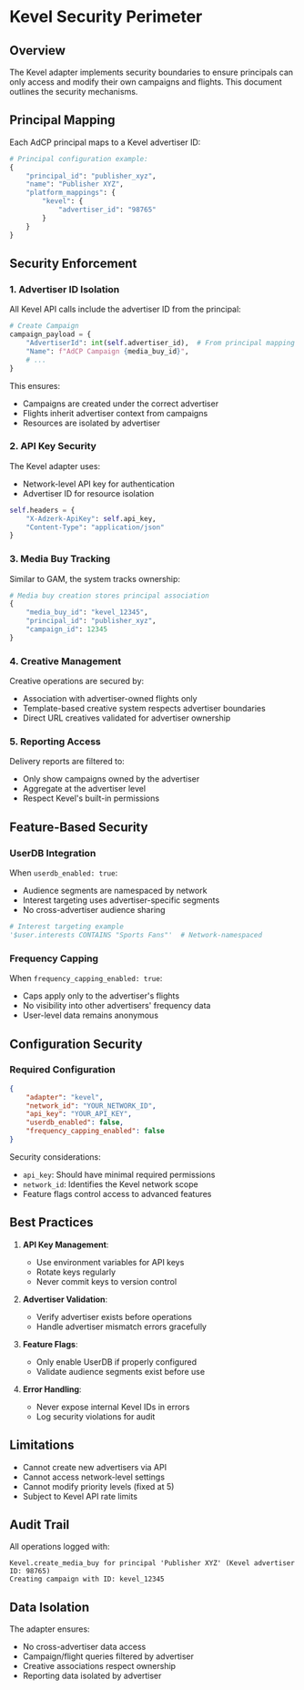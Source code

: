 # Kevel Security Perimeter

## Overview

The Kevel adapter implements security boundaries to ensure principals can only access and modify their own campaigns and flights. This document outlines the security mechanisms.

## Principal Mapping

Each AdCP principal maps to a Kevel advertiser ID:

```python
# Principal configuration example:
{
    "principal_id": "publisher_xyz",
    "name": "Publisher XYZ",
    "platform_mappings": {
        "kevel": {
            "advertiser_id": "98765"
        }
    }
}
```

## Security Enforcement

### 1. Advertiser ID Isolation

All Kevel API calls include the advertiser ID from the principal:

```python
# Create Campaign
campaign_payload = {
    "AdvertiserId": int(self.advertiser_id),  # From principal mapping
    "Name": f"AdCP Campaign {media_buy_id}",
    # ...
}
```

This ensures:
- Campaigns are created under the correct advertiser
- Flights inherit advertiser context from campaigns
- Resources are isolated by advertiser

### 2. API Key Security

The Kevel adapter uses:
- Network-level API key for authentication
- Advertiser ID for resource isolation

```python
self.headers = {
    "X-Adzerk-ApiKey": self.api_key,
    "Content-Type": "application/json"
}
```

### 3. Media Buy Tracking

Similar to GAM, the system tracks ownership:

```python
# Media buy creation stores principal association
{
    "media_buy_id": "kevel_12345",
    "principal_id": "publisher_xyz",
    "campaign_id": 12345
}
```

### 4. Creative Management

Creative operations are secured by:
- Association with advertiser-owned flights only
- Template-based creative system respects advertiser boundaries
- Direct URL creatives validated for advertiser ownership

### 5. Reporting Access

Delivery reports are filtered to:
- Only show campaigns owned by the advertiser
- Aggregate at the advertiser level
- Respect Kevel's built-in permissions

## Feature-Based Security

### UserDB Integration

When `userdb_enabled: true`:
- Audience segments are namespaced by network
- Interest targeting uses advertiser-specific segments
- No cross-advertiser audience sharing

```python
# Interest targeting example
'$user.interests CONTAINS "Sports Fans"'  # Network-namespaced
```

### Frequency Capping

When `frequency_capping_enabled: true`:
- Caps apply only to the advertiser's flights
- No visibility into other advertisers' frequency data
- User-level data remains anonymous

## Configuration Security

### Required Configuration

```json
{
    "adapter": "kevel",
    "network_id": "YOUR_NETWORK_ID",
    "api_key": "YOUR_API_KEY",
    "userdb_enabled": false,
    "frequency_capping_enabled": false
}
```

Security considerations:
- `api_key`: Should have minimal required permissions
- `network_id`: Identifies the Kevel network scope
- Feature flags control access to advanced features

## Best Practices

1. **API Key Management**:
   - Use environment variables for API keys
   - Rotate keys regularly
   - Never commit keys to version control

2. **Advertiser Validation**:
   - Verify advertiser exists before operations
   - Handle advertiser mismatch errors gracefully

3. **Feature Flags**:
   - Only enable UserDB if properly configured
   - Validate audience segments exist before use

4. **Error Handling**:
   - Never expose internal Kevel IDs in errors
   - Log security violations for audit

## Limitations

- Cannot create new advertisers via API
- Cannot access network-level settings
- Cannot modify priority levels (fixed at 5)
- Subject to Kevel API rate limits

## Audit Trail

All operations logged with:
```
Kevel.create_media_buy for principal 'Publisher XYZ' (Kevel advertiser ID: 98765)
Creating campaign with ID: kevel_12345
```

## Data Isolation

The adapter ensures:
- No cross-advertiser data access
- Campaign/flight queries filtered by advertiser
- Creative associations respect ownership
- Reporting data isolated by advertiser
